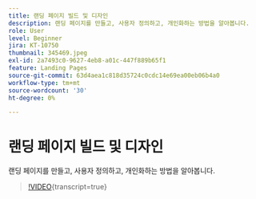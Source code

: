 ```yaml
---
title: 랜딩 페이지 빌드 및 디자인
description: 랜딩 페이지를 만들고, 사용자 정의하고, 개인화하는 방법을 알아봅니다.
role: User
level: Beginner
jira: KT-10750
thumbnail: 345469.jpeg
exl-id: 2a7493c0-9627-4eb8-a01c-447f889b65f1
feature: Landing Pages
source-git-commit: 63d4aea1c818d35724c0cdc14e69ea00eb06b4a0
workflow-type: tm+mt
source-wordcount: '30'
ht-degree: 0%

---
```


# 랜딩 페이지 빌드 및 디자인

랜딩 페이지를 만들고, 사용자 정의하고, 개인화하는 방법을 알아봅니다.

>[!VIDEO](https://video.tv.adobe.com/v/345469/?quality=12&learn=on){transcript=true}
